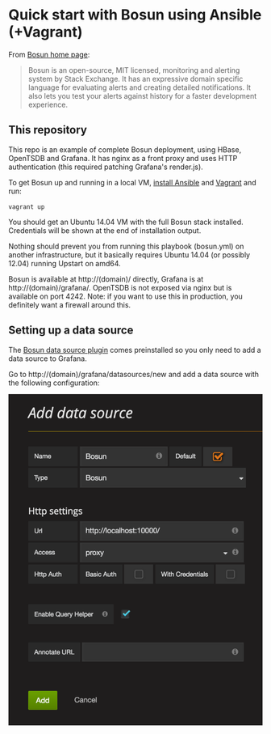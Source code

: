 # Quick start with Bosun using Ansible (+Vagrant)

From [Bosun home page](http://bosun.org/):

> Bosun is an open-source, MIT licensed, monitoring and alerting system by Stack Exchange. It has an expressive domain specific language for evaluating alerts and creating detailed notifications. It also lets you test your alerts against history for a faster development experience.

## This repository

This repo is an example of complete Bosun deployment, using HBase, OpenTSDB and Grafana. It has nginx as a front proxy and uses HTTP authentication (this required patching Grafana's render.js).

To get Bosun up and running in a local VM, [install Ansible](http://docs.ansible.com/ansible/intro_installation.html) and [Vagrant](https://www.vagrantup.com/downloads.html) and run:

    vagrant up

You should get an Ubuntu 14.04 VM with the full Bosun stack installed. Credentials will be shown at the end of installation output.

Nothing should prevent you from running this playbook (bosun.yml) on another infrastructure, but it basically requires Ubuntu 14.04 (or possibly 12.04) running Upstart on amd64.

Bosun is available at http://(domain)/ directly, Grafana is at http://(domain)/grafana/. OpenTSDB is not exposed via nginx but is available on port 4242. Note: if you want to use this in production, you definitely want a firewall around this.

## Setting up a data source

The [Bosun data source plugin](https://grafana.net/plugins/bosun-datasource) comes preinstalled so you only need to add a data source to Grafana.

Go to http://(domain)/grafana/datasources/new and add a data source with the following configuration:

![Bosun data source](datasource.png)